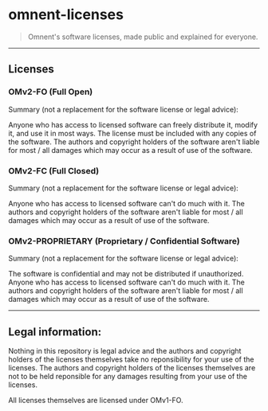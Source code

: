 # omnent-licenses

> Omnent's software licenses, made public and explained for everyone.

---

## Licenses

### OMv2-FO (Full Open)

Summary (not a replacement for the software license or legal advice):

Anyone who has access to licensed software can freely distribute it, modify it, and use it in most ways.
The license must be included with any copies of the software.
The authors and copyright holders of the software aren't liable for most / all damages which may occur as a result of use of the software.

### OMv2-FC (Full Closed)

Summary (not a replacement for the software license or legal advice):

Anyone who has access to licensed software can't do much with it.
The authors and copyright holders of the software aren't liable for most / all damages which may occur as a result of use of the software.

### OMv2-PROPRIETARY (Proprietary / Confidential Software)

Summary (not a replacement for the software license or legal advice):

The software is confidential and may not be distributed if unauthorized.
Anyone who has access to licensed software can't do much with it.
The authors and copyright holders of the software aren't liable for most / all damages which may occur as a result of use of the software.

---

## Legal information:

Nothing in this repository is legal advice and the authors and copyright holders of the licenses themselves take no reponsibility for your use of the licenses. The authors and copyright holders of the licenses themselves are not to be held reponsible for any damages resulting from your use of the licenses.

All licenses themselves are licensed under OMv1-FO.